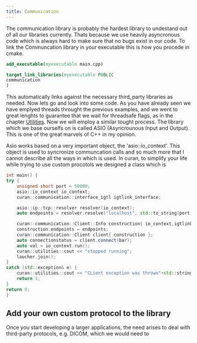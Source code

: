 ```yaml
---
title: Communication
---
```


The communication library is probably the hardest library to undestand out of all our libraries currently. Thats because we use heavily asyncronous code which is always hard to make sure that no bugs exist in our code. To link the Communcation library in your executable this is how you procede in cmake. 

```cmake
add_executable(myexecutable main.cpp)

target_link_libraries(myexecutable PUBLIC
communication
)
```

This automatically links against the necessary third_party libraries as needed. Now lets go and look into some code. As you have already seen we have emplyed threads throught the previous examples, and we went to great lenghts to guarantee  that we wait for threadsafe flags, as in the chapter [Utilities](#utilities). Now we will employ a similar tought process. The library which we base ourselfs on is called ASIO (Asyncrounous Input and Output). This is one of the great marvels of C++ in my opinion. 

Asio works based on a very important object, the 'asio::io_context'. This object is used to syncronize communcation calls and so much more that I cannot describe all the ways in which is used. In curan, to simplify your life while trying to use custom procotols we designed a class which is 

```cpp
int main() {
try {
	unsigned short port = 50000;
	asio::io_context io_context;
	curan::communication::interface_igtl igtlink_interface;

    asio::ip::tcp::resolver resolver(io_context);
	auto endpoints = resolver.resolve("localhost", std::to_string(port));

	curan::communication::Client::Info construction{ io_context,igtlink_interface };
	construction.endpoints = endpoints;
	curan::communication::Client client{ construction };
	auto connectionstatus = client.connect(bar);
	auto val = io_context.run();
	curan::utilities::cout << "stopped running";
	laucher.join();
}
catch (std::exception& e) {
	curan::utilities::cout << "CLient exception was thrown"+std::string(e.what());
	return 1;
}
return 0;
}
```

## Add your own custom protocol to the library

Once you start developing a larger applications, the need arises to deal with third-party protocols, e.g. DICOM, which we would need to 
